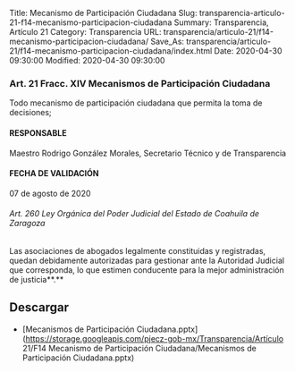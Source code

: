 Title: Mecanismo de Participación Ciudadana
Slug: transparencia-articulo-21-f14-mecanismo-participacion-ciudadana
Summary: Transparencia, Artículo 21
Category: Transparencia
URL: transparencia/articulo-21/f14-mecanismo-participacion-ciudadana/
Save_As: transparencia/articulo-21/f14-mecanismo-participacion-ciudadana/index.html
Date: 2020-04-30 09:30:00
Modified: 2020-04-30 09:30:00


### Art. 21 Fracc. XIV Mecanismos de Participación Ciudadana

Todo mecanismo de participación ciudadana que permita la toma de decisiones;

#### RESPONSABLE

Maestro Rodrigo González Morales, Secretario Técnico y de Transparencia

#### FECHA DE VALIDACIÓN

07 de agosto de 2020

###### Art. 260 Ley Orgánica del Poder Judicial del Estado de Coahuila de Zaragoza

Las asociaciones de abogados legalmente constituidas y registradas, quedan debidamente autorizadas para gestionar ante la Autoridad Judicial que corresponda, lo que estimen conducente para la mejor administración de justicia**.**


## Descargar


* [Mecanismos de Participación Ciudadana.pptx](https://storage.googleapis.com/pjecz-gob-mx/Transparencia/Artículo 21/F14 Mecanismo de Participación Ciudadana/Mecanismos de Participación Ciudadana.pptx)


